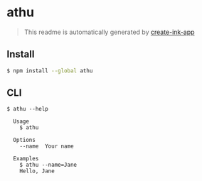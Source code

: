 # athu

> This readme is automatically generated by [create-ink-app](https://github.com/vadimdemedes/create-ink-app)


## Install

```bash
$ npm install --global athu
```


## CLI

```
$ athu --help

  Usage
    $ athu

  Options
    --name  Your name

  Examples
    $ athu --name=Jane
    Hello, Jane
```
